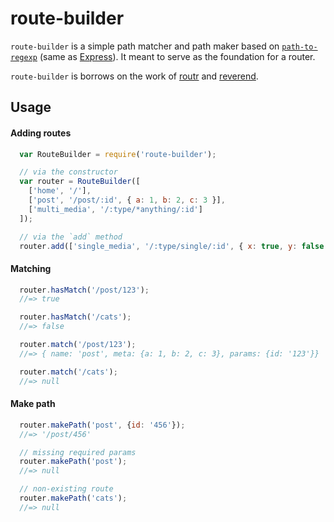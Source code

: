 # route-builder

`route-builder` is a simple path matcher and path maker based on [`path-to-regexp`](https://github.com/pillarjs/path-to-regexp) (same as [Express](https://github.com/strongloop/express)). It meant to serve as the foundation for a router.

`route-builder` is borrows on the work of [routr](https://github.com/yahoo/routr) and [reverend](https://github.com/krakenjs/reverend). 

## Usage

#### Adding routes

```js
  var RouteBuilder = require('route-builder');

  // via the constructor
  var router = RouteBuilder([
    ['home', '/'],
    ['post', '/post/:id', { a: 1, b: 2, c: 3 }],
    ['multi_media', '/:type/*anything/:id']
  ]);

  // via the `add` method
  router.add(['single_media', '/:type/single/:id', { x: true, y: false }]);
```

#### Matching

```js
  router.hasMatch('/post/123');
  //=> true

  router.hasMatch('/cats');
  //=> false
```

```js
  router.match('/post/123');
  //=> { name: 'post', meta: {a: 1, b: 2, c: 3}, params: {id: '123'}}

  router.match('/cats');
  //=> null
```

#### Make path


```js
  router.makePath('post', {id: '456'});
  //=> '/post/456'

  // missing required params
  router.makePath('post');
  //=> null

  // non-existing route
  router.makePath('cats');
  //=> null
```
